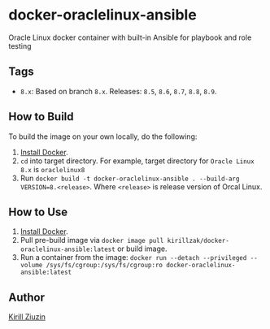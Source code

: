 # docker-oraclelinux-ansible
Oracle Linux docker container with built-in Ansible for playbook and role testing 

## Tags
- `8.x`: Based on branch `8.x`. Releases: `8.5`, `8.6`, `8.7`, `8.8`, `8.9`.

## How to Build

To build the image on your own locally, do the following:

  1. [Install Docker](https://docs.docker.com/engine/installation/).
  2. `cd` into target directory. For example, target directory for `Oracle Linux 8.x` is `oraclelinux8`
  3. Run `docker build -t docker-oraclelinux-ansible . --build-arg VERSION=8.<release>`. Where `<release>` is release version of  Orcal Linux.

  ## How to Use

  1. [Install Docker](https://docs.docker.com/engine/installation/).
  2. Pull pre-build image via `docker image pull kirillzak/docker-oraclelinux-ansible:latest` or build image.
  3. Run a container from the image: `docker run --detach --privileged --volume /sys/fs/cgroup:/sys/fs/cgroup:ro docker-oraclelinux-ansible:latest`

## Author

[Kirill Ziuzin](https://kirill-zak.ru/)